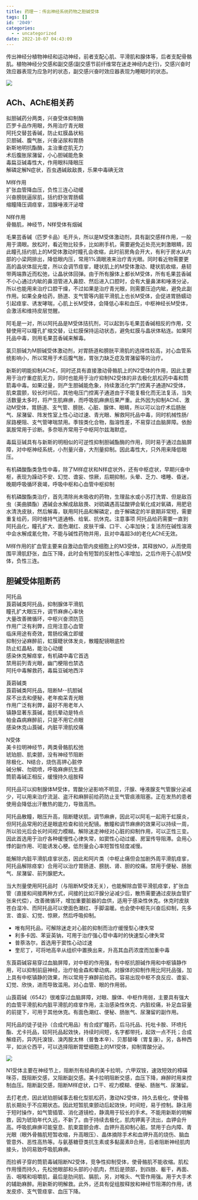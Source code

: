 ```yaml
---
title: 药理一：传出神经系统药物之胆碱受体
tags: []
id: '2049'
categories:
  - - uncategorized
date: 2022-10-07 04:43:09
---
```


传出神经分植物神经和运动神经，前者支配心肌、平滑肌和腺体等，后者支配骨骼肌。植物神经分交感和副交感(副交感节前纤维常在迷走神经内走行)，交感兴奋时效应器表现为应急时的状态，副交感兴奋时效应器表现为睡眠时的状态。

![](https://img-cdn.limour.top/2022/10/07/633f87b2ec2c3.png)

## ACh、AChE相关药

拟胆碱药分两类，兴奋受体抑制酶  
匹罗卡品作用眼，外用治疗青光眼  
阿托交替芸香碱，防止虹膜晶状粘  
贝胆碱、腹气胀，兴奋泌尿和胃肠  
新斯地明抗酯酶，主治重症肌无力  
术后腹胀尿潴留，小心胆碱能危象  
毒扁豆碱毒性大，作用眼科降眼压  
解磷定解N症状，百虫遇碱敌敌畏，乐果中毒碘无效

M样作用  
扩张血管降血压，负性三连心动缓  
兴奋膀胱逼尿肌，括约舒张胃肠蠕  
缩瞳降压调痉挛，泪腺唾液汗泌增

N样作用  
骨骼肌，神经节，N样受体有烟碱

毛果芸香碱（匹罗卡品）毛开头，所以是M受体激动剂，具有副交感样作用，一般用于滴眼。放松时，看近物比较多，比如刷手机，需要避免近处亮光刺激眼睛，因此瞳孔括约肌上的M受体激动时瞳孔会收缩，此时前房角会开大，有利于房水从内部的小梁网排出，降低眼内压，常用1%滴眼液来治疗青光眼。同时看近物需要更高的晶状体屈光度，所以会调节痉挛，睫状肌上的M受体激动、睫状肌收缩，悬韧带两端靠近而松弛，让晶状体回弹。由于所有腺体上都长M受体，所有毛果芸香碱不小心通过内眦的鼻泪管进入鼻腔、然后进入口腔时，会有大量鼻涕和唾液分泌，所以也能用来治疗口腔干燥，不过如果是治疗青光眼，则需要压迫内眦，避免此副作用。如果全身给药，肠道、支气管等内脏平滑肌上也长M受体，会促进胃肠蠕动引起痉挛、诱发哮喘，心肌上长M受体，会降低心率和血压，中枢神经长M受体，会激活和维持皮层觉醒。

阿毛是一对，所以阿托品是M受体拮抗剂，可以起到与毛果芸香碱相反的作用，交替使用可以瞳孔扩缩交替，让虹膜保持运动状态，避免虹膜与晶状体粘连。如果阿托品中毒，则用毛果芸香碱来解毒。

氯贝胆碱为M胆碱受体激动剂，对胃肠道和膀胱平滑肌的选择性较高，对心血管系统影响小，所以常用于术后腹气胀，胃张力缺乏症及胃潴留等的治疗。

新斯的明能抑制AChE，同时还具有直接激动骨骼肌上的N2受体的作用，因此主要用于治疗重症肌无力，同时也能用于治疗抑制N2受体的非去极化肌松药中毒和筒箭毒中毒。如果过量，则产生胆碱能危象，持续激活化学门控离子通道N2受体，肌束震颤，较长时间后，其他电压门控离子通道由于不能复极化而无法复活，当失活数量太多时，将产生肌麻痹，而呼吸肌麻痹后果严重。此外因为抑制AChE、激动M受体，胃肠道、支气管、膀胱、心脏、腺体、眼睛，所以可以治疗术后肠胀气、尿潴留、阵发性室上性心动过速、青光眼、解救阿托品中毒，同时机械性肠/尿路梗阻、支气管哮喘禁用。季铵类化合物，脂溶性差，不易穿过血脑屏障。依酚氯胺常用于诊断。多奈哌齐常用于中枢阿尔兹海默症。

毒扁豆碱具有与新斯的明相似的可逆性抑制胆碱酯酶的作用，同时易于通过血脑屏障，对中枢神经系统，小剂量兴奋，大剂量抑制。因此毒性大，只外用来降低眼压。

有机磷酸酯类急性中毒，除了M样症状和N样症状外，还有中枢症状，早期兴奋中枢，表现为躁动不安、幻觉、谵妄、惊厥，后期抑制，头晕、乏力、嗜睡、昏迷，晚期呼吸循环衰竭，呼吸中枢和心血管中枢抑制

有机磷酸酯类治疗，首先清除尚未吸收的药物，生理盐水或小苏打洗胃、但是敌百虫（美曲膦酯）遇碱会水解成敌敌畏、对硫磷遇高锰酸钾会氧化成对氧磷，用肥皂水清洗皮肤，然后解毒，联用阿托品和解磷定，由于解磷定的半衰期非常短，需要重复给药，同时维持气道通畅、给氧、抗休克。注意事项 阿托品给药需要一直到阿托品化，瞳孔扩大、面色潮红、皮肤干燥、口干、心率加快；复活剂在碱性溶液中会水解成氰化物，不能与碱性药物并用，且对中毒超3d的老化AChE无效。

M样作用的扩血管主要来自激动血管内皮细胞上的M3受体，其释放NO，从而使周围平滑肌舒张，血压下降，此时会有短暂的反射性心率增加，之后作用于心肌M受体，负性三连。

## 胆碱受体阻断药

阿托品  
莨菪碱类阿托品，抑制腺体平滑肌  
瞳孔扩大眼压升，调节麻痹心率快  
大量改善微循环，中枢兴奋须防范  
作用广泛有利弊，应用注意心血管  
临床用途有奇效，胃肠绞痛立即缓  
抑制分泌麻醉前，虹膜睫状体发炎，散瞳配镜眼底检  
防止虹晶粘，能治心动缓  
感染休克解痉挛，有机磷中毒它首选  
禁用前列青光眼，幽门梗阻也禁选  
阿托中毒解救药，毒扁豆碱地西泮

莨菪碱类  
莨菪碱类阿托品，阻断M--抗胆碱  
尿不出去和便秘，老年痴呆青光眼  
作用广泛有利弊，最好不用老年人  
镇静显著东莨碱，能抗晕动是特点  
帕金森病麻醉前，只是不用它点眼  
感染休克山莨碱，内脏平滑肌绞痛

N受体  
美卡拉明神经节，两类骨骼肌松弛  
琥珀胆、肌束颤，没有神经节阻断  
除极化、N结合，烧伤高钾心脏停  
碱分解、勿硫喷，呼吸麻痹抗生素  
筒箭毒碱正相反，缓慢持久组胺释

阿托品可以抑制腺体M受体，胃酸分泌影响不明显，汗腺、唾液腺支气管腺分泌减少，可以用来治疗流涎、盗汗和麻醉前给药防止支气管痰液阻塞。正在发热的患者使用会降低出汗散热的能力，导致高热。

阿托品散瞳，眼压升高，阻断睫状肌，调节麻痹，因此可以阿毛一起用于虹膜炎，但阿托品常用的还是眼底检查和验光配镜。散瞳和调节麻痹的效果可以持续一周，所以验光后会长时间视力模糊。解除迷走神经对心脏的抑制作用，可以正性三变。因此首选用于治疗各种缓慢性心律失常，如窦性心动过缓、房室传导阻滞。会用心悸的副作用、可能诱发心梗。低剂量会心率短暂性轻度减慢。

能解除内脏平滑肌痉挛状态，因此和阿片类（中枢止痛但会加剧外周平滑肌痉挛，阿托品解除痉挛）合用可以治疗胃肠道、膀胱、肾、胆的绞痛。禁用于便秘、肠胀气、尿潴留、前列腺肥大。

当大剂量使用阿托品时（与阻断M受体无关），也能解除血管平滑肌痉挛，扩张血管（直接和间接两种方式，间接的比如汗腺分泌减少后，散热需要通过皮肤血管扩张来代偿），改善微循环，增加重要脏器的血供，适用于感染性休克。休克时皮肤苍白湿冷、而阿托品可以使面色潮红、手脚温暖。也会使中枢先兴奋后抑制，先多言、谵妄、幻觉、惊厥，然后呼吸抑制。

*   唯有阿托品，可解除迷走对心脏的抑制而治疗缓慢型心律失常
*   利多卡因、苯妥英钠，可用于治疗强心苷中毒时的快速型心律失常
*   普萘洛尔，首选用于窦性心动过速
*   奎尼丁，可将地高辛从组织中置换出来，升高其血药浓度而加重中毒

东莨菪碱容易穿过血脑屏障，对中枢的作用强，有中枢抗胆碱作用和中枢镇静作用，可以抑制前庭神经，治疗帕金森和晕动病。对腺体的抑制作用比阿托品强，加上具有中枢镇静的效果，所以常用于麻醉前给药。容易出现中枢不良反应、谵妄、幻觉、欣快，进而导致滥用。对心血管、眼的作用弱。

山莨菪碱（6542）很难穿过血脑屏障，对眼、腺体、中枢作用弱，主要具有强大的血管平滑肌和内脏平滑肌的痉挛作用，主治感染性休克、内脏绞痛，补足血容量的前提下，可用于其他休克。有面色潮红、便秘、肠胀气、尿潴留的副作用。

阿托品的徒子徒孙（合成代用品）有合成扩瞳药，后马托品、托吡卡胺、环喷托酯、尤卡托品，较阿托品起效快，持续时间短，名字都带托，起效一点不托；合成解痉药，异丙托溴铵、溴丙胺太林（普鲁本辛）、贝那替嗪（胃复康）。另，各种西平，如派仑西平，可以选择阻断胃壁细胞上的M1受体，抑制胃酸分泌。

![](https://img-cdn.limour.top/2022/10/07/633f8a22e5fac.jpg)

N1受体主要在神经节上，阻断剂有经典的美卡拉明，六甲双铵，速效短效的樟磺咪芬，既阻断交感，又阻断副交感。美卡拉明阻断交感，血压下降，麻醉时用来控制血压。阻断副交感，阻断M样症状，口干、视力模糊、便秘、肠胀气、尿潴留。

去打老虎，因此琥珀胆碱事去极化型肌松药，激动N2受体，持久去极化，使骨骼肌长期处于不应期状态。因此短暂肌束颤动后起效快，时间短，易于控制。静注用于短时操作，如气管插管、消化道镜检，静滴用于较长的手术。不能用新斯的明解救，因为琥珀年代久远，不新了。由于持续去极化，肌肉钾离子流出，血钾会升高。呼吸肌麻痹可能窒息、肌束震颤会疼、血钾升高抑制心脏。禁用于白内障、青光眼（眼外骨骼肌短暂收缩，升高眼压）、晶体摘除手术和血钾升高的烧伤、脑血管意外、恶性高热等。与氨基糖苷类抗生素或多黏菌素B合用，后者阻断神经肌肉接头，协同易致呼吸肌麻痹。

而捡裤子穿的筒箭毒碱阻断N2受体，竞争性抑制受体，使骨骼肌不能收缩。肌松作用慢而持久，先松弛眼部和头部的小肌肉，然后是颈部，到四肢、躯干，再面、舌、咽喉和咀嚼肌，最后是肋间肌、膈肌，另，对喉头、气管作用强。用于大手术的辅助麻醉。用新斯的明解救。此外，还具有促组胺释放和神经节阻滞的作用，诱发皮疹、支气管痉挛、血压下降。